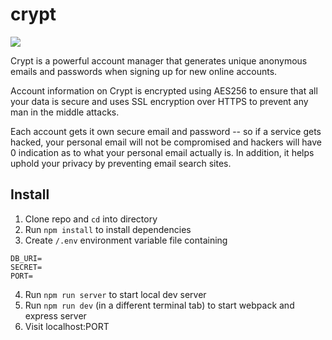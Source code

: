 # crypt

[![](https://img.shields.io/badge/gary-approved-11999E.svg)](http://elore.io)

Crypt is a powerful account manager that generates unique anonymous emails and passwords when
signing up for new online accounts.

Account information on Crypt is encrypted using AES256 to ensure that all your data is secure and uses SSL
encryption over HTTPS to prevent any man in the middle attacks.

Each account gets it own secure email and password -- so if a service gets hacked, your personal email will not be compromised and hackers will have 0 indication as to what your personal email actually is. In addition, it helps uphold your privacy by preventing email search sites.

## Install
1. Clone repo and `cd` into directory
2. Run `npm install` to install dependencies
3. Create `/.env` environment variable file containing 
```
DB_URI=
SECRET=
PORT=
```
4. Run `npm run server` to start local dev server
5. Run `npm run dev` (in a different terminal tab) to start webpack and express server
6. Visit localhost:PORT
